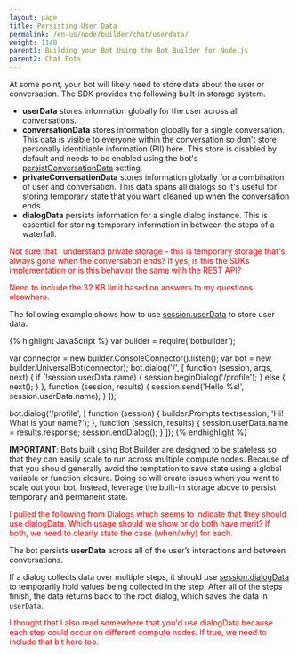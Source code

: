 ```yaml
---
layout: page
title: Persisting User Data
permalink: /en-us/node/builder/chat/userdata/
weight: 1140
parent1: Building your Bot Using the Bot Builder for Node.js
parent2: Chat Bots
---
```


At some point, your bot will likely need to store data about the user or conversation. The SDK provides the following built-in storage system.

* __userData__ stores information globally for the user across all conversations.
* __conversationData__ stores information globally for a single conversation. This data is visible to everyone within the conversation so don't store personally identifiable information (PII) here. This store is disabled by default and needs to be enabled using the bot's [persistConversationData](/en-us/node/builder/chat-reference/interfaces/_botbuilder_d_.iuniversalbotsettings.html#persistconversationdata) setting.
* __privateConversationData__ stores information globally for a combination of user and conversation. This data spans all dialogs so it's useful for storing temporary state that you want cleaned up when the conversation ends.
* __dialogData__ persists information for a single dialog instance. This is essential for storing temporary information in between the steps of a waterfall.

<span style="color:red">Not sure that i understand private storage - this is temporary storage that's always gone when the conversation ends? If yes, is this the SDKs implementation or is this behavior the same with the REST API?</span>

<span style="color:red">Need to include the 32 KB limit based on answers to my questions elsewhere.</span>


The following example shows how to use [session.userData](/en-us/node/builder/chat-reference/classes/_botbuilder_d_.session.html#userdata) to store user data. 

{% highlight JavaScript %}
var builder = require('botbuilder');

var connector = new builder.ConsoleConnector().listen();
var bot = new builder.UniversalBot(connector);
bot.dialog('/', [
    function (session, args, next) {
        if (!session.userData.name) {
            session.beginDialog('/profile');
        } else {
            next();
        }
    },
    function (session, results) {
        session.send('Hello %s!', session.userData.name);
    }
]);

bot.dialog('/profile', [
    function (session) {
        builder.Prompts.text(session, 'Hi! What is your name?');
    },
    function (session, results) {
        session.userData.name = results.response;
        session.endDialog();
    }
]);
{% endhighlight %}

<div class="docs-text-note"> <strong>IMPORTANT</strong>: Bots built using Bot Builder are designed to be stateless so that they can easily scale to run across multiple compute nodes. Because of that you should generally avoid the temptation to save state using a global variable or function closure. Doing so will create issues when you want to scale out your bot. Instead, leverage the built-in storage above to persist temporary and permanent state. </div>
 
<span style="color:red">I pulled the following from Dialogs which seems to indicate that they should use dialogData. Which usage should we show or do both have merit? If both, we need to clearly state the case (when/why) for each.</span>

The bot persists  **userData** across all of the user’s interactions and between conversations. 

If a dialog collects data over multiple steps, it should use [session.dialogData](/en-us/node/builder/chat-reference/classes/_botbuilder_d_.session#dialogdata) to temporarily hold values being collected in the step. After all of the steps finish, the data returns back to the root dialog, which saves the data in `userData`. 

<span style="color:red">I thought that I also read somewhere that you'd use dialogData because each step could occur on different compute nodes. If true, we need to include that bit here too.</span>

